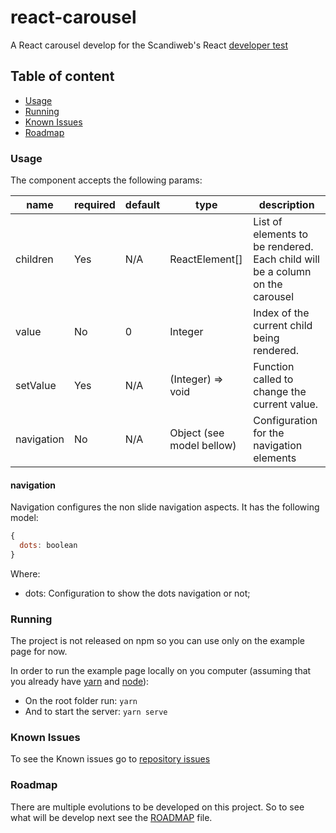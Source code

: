 # react-carousel

A React carousel develop for the Scandiweb's React [developer test](./TEST_DESCRIPTION.md)

## Table of content
- [Usage](#usage)
- [Running](#running)
- [Known Issues](#known-issues)
- [Roadmap](#roadmap)

### Usage
The component accepts the following params:

| name       | required | default | type                      | description                                                                  |
|------------|----------|---------|---------------------------|------------------------------------------------------------------------------|
| children   | Yes      | N/A     | ReactElement[]            | List of elements to be rendered. Each child will be a column on the carousel |
| value      | No       | 0       | Integer                   | Index of the current child being rendered.                                   |
| setValue   | Yes      | N/A     | (Integer) => void         | Function called to change the current value.                                 |
| navigation | No       | N/A     | Object (see model bellow) | Configuration for the navigation elements                                    |


#### navigation
Navigation configures the non slide navigation aspects. It has the following model:

```js
{
  dots: boolean
}
```

Where:
 - dots: Configuration to show the dots navigation or not;

### Running
The project is not released on npm so you can use only on the example page for now.

In order to run the example page locally on you computer (assuming that you already have [yarn](https://classic.yarnpkg.com/en/docs/install/) and [node](https://nodejs.org/en/download/)):

- On the root folder run:
`yarn`
- And to start the server:
`yarn serve`

### Known Issues
To see the Known issues go to [repository issues](https://github.com/mateusbslopes/react-carousel/issues?q=is%3Aopen+is%3Aissue+label%3Abug)

### Roadmap
There are multiple evolutions to be developed on this project. So to see what will be develop next see the [ROADMAP](./ROADMAP.md) file.
